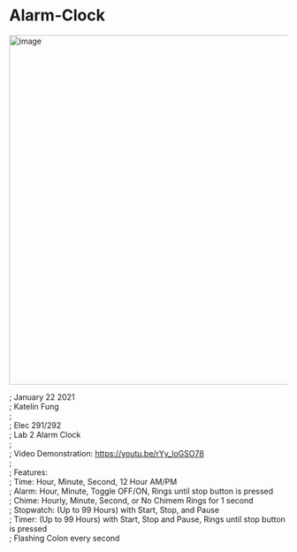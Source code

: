 # Alarm-Clock

<img width="632" alt="image" src="https://github.com/katelinfung/Alarm-Clock/assets/72584070/88d2d609-571d-4ee2-b4a0-734f162771f0">

; January 22 2021  
; Katelin Fung  
;  
; Elec 291/292   
; Lab 2 Alarm Clock  
;   
; Video Demonstration: https://youtu.be/rYy_loGSO78  
;   
; Features:  
; Time: Hour, Minute, Second, 12 Hour AM/PM   
; Alarm: Hour, Minute, Toggle OFF/ON, Rings until stop button is pressed  
; Chime: Hourly, Minute, Second, or No Chimem Rings for 1 second  
; Stopwatch: (Up to 99 Hours) with Start, Stop, and Pause  
; Timer: (Up to 99 Hours) with Start, Stop and Pause, Rings until stop button is pressed  
; Flashing Colon every second  
